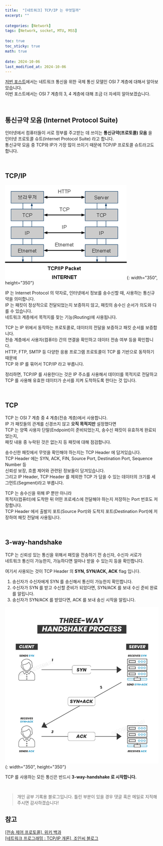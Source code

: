 ```yaml
---
title:  "[네트워크] TCP/IP 는 무엇일까"
excerpt: ""

categories: [Network]
tags: [Network, socket, MTU, MSS]

toc: true
toc_sticky: true
math: true

date: 2024-10-06
last_modified_at: 2024-10-06
---
```


[저번 포스트](https://mgcllee.github.io/posts/OSI_7/)에서는 네트워크 통신을 위한 국제 통신 모델인 OSI 7 계층에 대해서 알아보았습니다.  
이번 포스트에서는 OSI 7 계층의 3, 4 계층에 대해 조금 더 자세히 알아보겠습니다.  

<br/>

## 통신규약 모음 (Internet Protocol Suite)

인터넷에서 컴퓨터들이 서로 정부를 주고받는 데 쓰이는 **통신규약(프로토콜) 모음** 을  
인터넷 프로토콜 슈트(Internet Protocol Suite) 라고 합니다.  
통신규약 모음 중 TCP와 IP가 가장 많이 쓰이기 때문에 TCP/IP 프로토콜 슈트라고도 합니다.  

<br/>

## TCP/IP 

![TCP/IP](/assets/img/network/TCP_IP_PACKET_INTERNET.png){: width="350", height="350"}  

IP 는 Internet Protocol 의 약자로, 인터넷에서 정보를 송수신할 때, 사용하는 통신규약을 의미합니다.  
IP 는 패킷이 정상적으로 전달되었는지 보증하지 않고, 패킷의 송수신 순서가 의도와 다를 수 있습니다.  
네트워크 계층에서 목적지를 찾는 기능(Routing)에 사용됩니다.  

TCP 는 IP 위에서 동작하는 프로토콜로, 데이터의 전달을 보증하고 패킷 순서를 보증합니다.  
전송 계층에서 사용자(컴퓨터) 간의 연결을 확인하고 데이터 전송 여부 등을 확인합니다.  
HTTP, FTP, SMTP 등 다양한 응용 프로그램 프로토콜이 TCP 를 기반으로 동작하기 때문에  
TCP 와 IP 를 묶어서 TCP/IP 라고 부릅니다.  

정리하면, TCP/IP 를 사용한다는 것은 IP 주소를 사용해서 데이터를 목적지로 전달하고  
TCP 를 사용해 유효한 데이터가 순서를 지켜 도착하도록 한다는 것 입니다.  

<br/>

## TCP

TCP 는 OSI 7 계층 중 4 계층(전송 계층)에서 사용합니다.  
IP 가 패킷들의 관계를 신경쓰지 않고 **오직 목적지만** 설정했다면  
TCP 는 양쪽 사용자 단말(Endpoint)이 준비되었는지, 송수신 패킷이 유효하게 완료되었는지,  
패킷 내용 중 누락된 것은 없는지 등 패킷에 대해 점검합니다.  

송수신한 패킷에서 무엇을 확인해야 하는지는 TCP Header 에 담겨있습니다.  
TCP Header 에는 SYN, ACK, FIN, Source Port, Destination Port, Sequence Number 등  
신뢰성 보장, 흐름 제어와 관련된 정보들이 담겨있습니다.  
그리고 IP Header, TCP Header 를 제외한 TCP 가 담을 수 있는 데이터의 크기를 세그먼트(Segment)라고 부릅니다.  

TCP 는 송수신을 위해 IP 뿐만 아니라  
목적지(컴퓨터)에 도착한 뒤 어떤 프로세스에 전달해야 하는지 저장하는 Port 번호도 저장합니다.  
TCP Header 에서 출발지 포트(Source Port)와 도착지 포트(Destination Port)에 저장하여 패킷 전달에 사용됩니다.  

<br/>

## 3-way-handshake

TCP 는 신뢰성 있는 통신을 위해서 패킷을 전송하기 전 송신자, 수신자 서로가  
네트워크 통신이 가능한지, 가능하다면 얼마나 받을 수 있는지 등을 확인합니다.  

여기서 사용되는 것이 TCP Header 의 **SYN, SYN/ACK, ACK** flag 입니다.  
1. 송신자가 수신자에게 SYN 를 송신해서 통신이 가능한지 확인합니다.  
2. 수신자가 SYN 를 받고 수신할 준비가 되었다면, SYN/ACK 를 보내 수신 준비 완료를 알립니다.  
3. 송신자가 SYN/ACK 를 받았다면, ACK 를 보내 송신 시작을 알립니다.  

![3-way-handshake](/assets/img/network/Three-Way-Handshake-Proccess.jpg){: width="350", height="350"}  

TCP 를 사용하는 모든 통신은 반드시 **3-way-handshake 로 시작합니다.**  

<br/>

> 개인 공부 기록용 블로그입니다. 틀린 부분이 있을 경우 댓글 혹은 메일로 지적해주시면 감사하겠습니다! 

## 참고

[[전송 제어 프로토콜], 위키 백과](https://ko.wikipedia.org/wiki/%EC%A0%84%EC%86%A1_%EC%A0%9C%EC%96%B4_%ED%94%84%EB%A1%9C%ED%86%A0%EC%BD%9C)  
[[네트워크 프로그래밍 : TCP/IP 개론], 조인씨 블로그](https://www.joinc.co.kr/w/Site/Network_Programing/Documents/IntroTCPIP)  